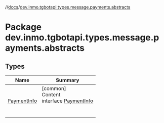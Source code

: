 //[docs](../../index.md)/[dev.inmo.tgbotapi.types.message.payments.abstracts](index.md)



# Package dev.inmo.tgbotapi.types.message.payments.abstracts  


## Types  
  
|  Name |  Summary | 
|---|---|
| <a name="dev.inmo.tgbotapi.types.message.payments.abstracts/PaymentInfo///PointingToDeclaration/"></a>[PaymentInfo](-payment-info/index.md)| <a name="dev.inmo.tgbotapi.types.message.payments.abstracts/PaymentInfo///PointingToDeclaration/"></a>[common]  <br>Content  <br>interface [PaymentInfo](-payment-info/index.md)  <br><br><br>|

